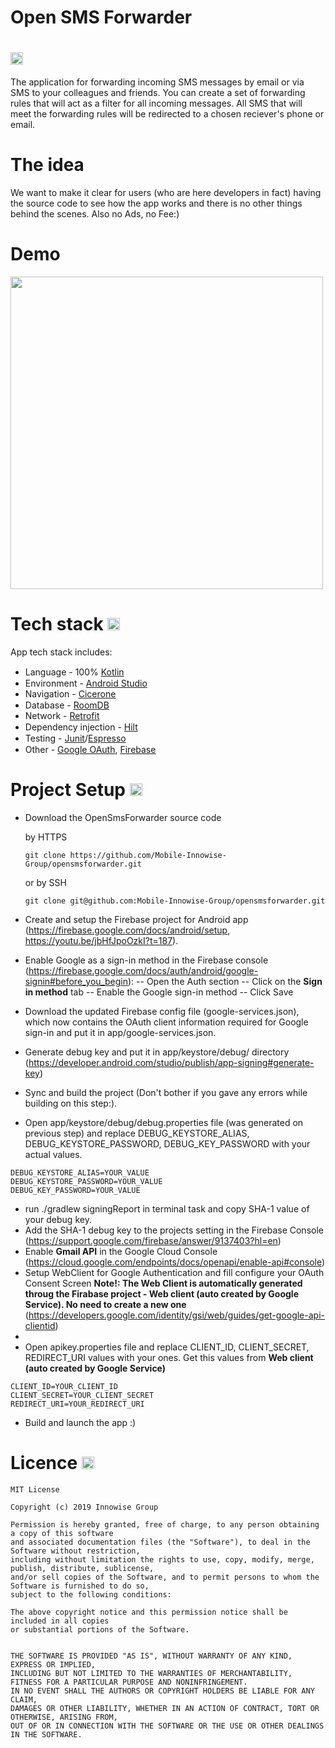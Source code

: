 # Open SMS Forwarder 
<h1><img width="20" height="20" src="https://github.com/Mobile-Innowise-Group/opensmsforwarder/assets/79689735/3ba6195c-4f30-4134-840b-8d736074b132"/> </h1> 
The application for forwarding incoming SMS messages by email or via SMS to your colleagues and friends.
You can create a set of forwarding rules that will act as a filter for all incoming messages. All SMS that will meet the forwarding rules will be redirected to a chosen reciever's phone or email.

# The idea 

We want to make it clear for users (who are here developers in fact) having the source code to see how the app works and there is no other things behind the scenes. Also no Ads, no Fee:)

# Demo
<img height="500" src="https://github.com/Mobile-Innowise-Group/opensmsforwarder/assets/79689735/da1993c5-6f02-4404-a07b-5b75b35f66ef" />

<h1>Tech stack <img src="https://cdn.jsdelivr.net/gh/devicons/devicon/icons/android/android-original.svg" height="20" width="20" /> </h1>

App tech stack includes: 
- Language - 100% [Kotlin](https://kotlinlang.org/) <img src="https://cdn.jsdelivr.net/gh/devicons/devicon/icons/kotlin/kotlin-original.svg" height="15" width="15" />
- Environment - [Android Studio](https://developer.android.com/studio) <img src="https://cdn.jsdelivr.net/gh/devicons/devicon/icons/androidstudio/androidstudio-original.svg" height="15" width="15" />
- Navigation - [Cicerone](https://github.com/terrakok/Cicerone)
- Database - [RoomDB](https://developer.android.com/training/data-storage/room) <img src="https://github.com/Mobile-Innowise-Group/opensmsforwarder/assets/79689735/8a25c569-e3d6-4d02-a5ca-d6399299c322" height="15" width="15" />
- Network - [Retrofit](https://github.com/square/retrofit)
- Dependency injection - [Hilt](https://dagger.dev/hilt/) <img src="https://github.com/Mobile-Innowise-Group/opensmsforwarder/assets/79689735/b5ef3f8a-0c11-4003-ae8e-e103a97cc640" height="15" width="15" />
- Testing - [Junit](https://junit.org/junit5/)/[Espresso](https://developer.android.com/training/testing/espresso) <img src="https://github.com/Mobile-Innowise-Group/opensmsforwarder/assets/79689735/323dd5d3-f5f2-4406-86fa-4488a1d95939" height="15" width="15" />
- Other - [Google OAuth](https://developers.google.com/identity/protocols/oauth2), [Firebase](https://firebase.google.com/) <img src="https://github.com/Mobile-Innowise-Group/opensmsforwarder/assets/79689735/9afadfb3-3b15-4559-a861-276f7c40e1d7" height="15" width="15" /> <img src="https://github.com/Mobile-Innowise-Group/opensmsforwarder/assets/79689735/d7eb8341-dd27-4405-9b6e-337f23282f82" height="15" width="15" />
<h1>Project Setup <img src="https://github.com/Mobile-Innowise-Group/opensmsforwarder/assets/79689735/cca63857-6b65-4999-854e-b14fcb2c14f6" height="20" width="20" /></h1>

- Download the OpenSmsForwarder source code

  by HTTPS
  ```
  git clone https://github.com/Mobile-Innowise-Group/opensmsforwarder.git
  ```
  or by SSH
  ```
  git clone git@github.com:Mobile-Innowise-Group/opensmsforwarder.git
  ```
- Create and setup the Firebase project for Android app (https://firebase.google.com/docs/android/setup, https://youtu.be/jbHfJpoOzkI?t=187).
- Enable Google as a sign-in method in the Firebase console (https://firebase.google.com/docs/auth/android/google-signin#before_you_begin):
  -- Open the Auth section
  -- Click on the **Sign in method** tab
  -- Enable the Google sign-in method
  -- Click Save
- Download the updated Firebase config file (google-services.json), which now contains the OAuth client information required for Google sign-in and put it in app/google-services.json.
- Generate debug key and put it in app/keystore/debug/ directory (https://developer.android.com/studio/publish/app-signing#generate-key)
- Sync and build the project (Don't bother if you gave any errors while building on this step:).
- Open app/keystore/debug/debug.properties file (was generated on previous step) and replace DEBUG_KEYSTORE_ALIAS, DEBUG_KEYSTORE_PASSWORD, DEBUG_KEY_PASSWORD with your actual values.
```
DEBUG_KEYSTORE_ALIAS=YOUR_VALUE
DEBUG_KEYSTORE_PASSWORD=YOUR_VALUE
DEBUG_KEY_PASSWORD=YOUR_VALUE
```
- run ./gradlew signingReport in terminal task and copy SHA-1 value of your debug key.
- Add the SHA-1 debug key to the projects setting in the Firebase Console (https://support.google.com/firebase/answer/9137403?hl=en)
- Enable **Gmail API** in the Google Cloud Console (https://cloud.google.com/endpoints/docs/openapi/enable-api#console)
- Setup WebClient for Google Authentication and fill configure your OAuth Consent Screen **Note!: The Web Client is automatically generated throug the Firabase project - Web client (auto created by Google Service). No need to create a new one** (https://developers.google.com/identity/gsi/web/guides/get-google-api-clientid)
- 
- Open apikey.properties file and replace CLIENT_ID, CLIENT_SECRET, REDIRECT_URI values with your ones. Get this values from **Web client (auto created by Google Service)**
```
CLIENT_ID=YOUR_CLIENT_ID
CLIENT_SECRET=YOUR_CLIENT_SECRET
REDIRECT_URI=YOUR_REDIRECT_URI
```

- Build and launch the app :)

<h1>Licence <img src="https://github.com/Mobile-Innowise-Group/opensmsforwarder/assets/79689735/7485e9fb-1152-4918-955c-033f7cc949a5" height="20" width="20" /></h1>

```
MIT License

Copyright (c) 2019 Innowise Group

Permission is hereby granted, free of charge, to any person obtaining a copy of this software
and associated documentation files (the "Software"), to deal in the Software without restriction,
including without limitation the rights to use, copy, modify, merge, publish, distribute, sublicense,
and/or sell copies of the Software, and to permit persons to whom the Software is furnished to do so,
subject to the following conditions:

The above copyright notice and this permission notice shall be included in all copies
or substantial portions of the Software.


THE SOFTWARE IS PROVIDED "AS IS", WITHOUT WARRANTY OF ANY KIND, EXPRESS OR IMPLIED,
INCLUDING BUT NOT LIMITED TO THE WARRANTIES OF MERCHANTABILITY,
FITNESS FOR A PARTICULAR PURPOSE AND NONINFRINGEMENT.
IN NO EVENT SHALL THE AUTHORS OR COPYRIGHT HOLDERS BE LIABLE FOR ANY CLAIM,
DAMAGES OR OTHER LIABILITY, WHETHER IN AN ACTION OF CONTRACT, TORT OR OTHERWISE, ARISING FROM,
OUT OF OR IN CONNECTION WITH THE SOFTWARE OR THE USE OR OTHER DEALINGS IN THE SOFTWARE.
```
